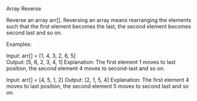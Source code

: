 Array Reverse

Reverse an array arr[]. Reversing an array means rearranging the elements such that the first element becomes the last, the second element becomes second last and so on.

Examples:

Input: arr[] = [1, 4, 3, 2, 6, 5]  
Output:  [5, 6, 2, 3, 4, 1]
Explanation: The first element 1 moves to last position, the second element 4 moves to second-last and so on.

Input: arr[] = [4, 5, 1, 2]
Output: [2, 1, 5, 4]
Explanation: The first element 4 moves to last position, the second element 5 moves to second last and so on.